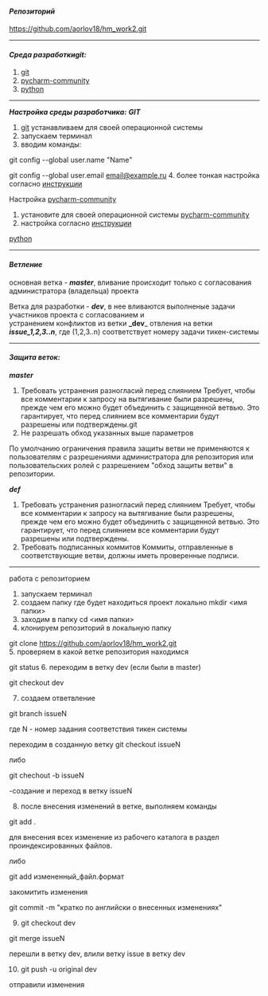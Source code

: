 #### _Репозиторий_
https://github.com/aorlov18/hm_work2.git
___
#### **_Среда разработкиgit:_**
1. [git](https://git-scm.com/downloads)
2. [ pycharm-community ](https://www.jetbrains.com/ru-ru/pycharm/download/#section=linux)
2. [python](https://www.python.org/downloads/)
____
**_Настройка среды разработчика:_**
**_GIT_**
1. [git](https://git-scm.com/downloads)
устанавливаем для своей операционной системы
2. запускаем терминал
3. вводим команды:

git config --global user.name "Name"

git config --global user.email email@example.ru
4. более тонкая настройка согласно [инструкции](https://git-scm.com/book/ru/v2/%D0%92%D0%B2%D0%B5%D0%B4%D0%B5%D0%BD%D0%B8%D0%B5-%D0%9F%D0%B5%D1%80%D0%B2%D0%BE%D0%BD%D0%B0%D1%87%D0%B0%D0%BB%D1%8C%D0%BD%D0%B0%D1%8F-%D0%BD%D0%B0%D1%81%D1%82%D1%80%D0%BE%D0%B9%D0%BA%D0%B0-Git)

Настройка  [ pycharm-community ](https://www.jetbrains.com/ru-ru/pycharm/download/#section=linux)
1.  установите для своей операционной системы [ pycharm-community ](https://www.jetbrains.com/ru-ru/pycharm/download/#section=linux)
2. настройка согласно [инструкции ](https://py-charm.blogspot.com/2017/09/blog-post.html)



[python](https://www.python.org/downloads/)

____
#### **_Ветление_**
основная ветка - **_master_**, вливание происходит только с согласования администратора (владельца) проекта

Ветка для разработки - **_dev_**, в нее вливаются выполненые задачи участников проекта с согласованием и  
устранением конфликтов
из ветки **_dev**_ отвления на ветки **_issue_1,2,3..n_**, где (1,2,3..n) соответствует номеру задачи тикен-системы

___
#### **_Защита веток:_**
**_master_**
1. Требовать устранения разногласий перед слиянием
Требует, чтобы все комментарии к запросу на вытягивание были разрешены, прежде чем его можно будет объединить с защищенной ветвью. Это гарантирует, что перед слиянием все комментарии будут разрешены или подтверждены.git
3. Не разрешать обход указанных выше параметров

По умолчанию ограничения правила защиты ветви не применяются к пользователям с разрешениями администратора для репозитория или пользовательских ролей с разрешением "обход защиты ветви" в репозитории.

**_def_**
1. Требовать устранения разногласий перед слиянием
Требует, чтобы все комментарии к запросу на вытягивание были разрешены, прежде чем его можно будет объединить с защищенной ветвью. Это гарантирует, что перед слиянием все комментарии будут разрешены или подтверждены.
2. Требовать подписанных коммитов Коммиты, отправленные в соответствующие ветви, должны иметь проверенные подписи.
___

работа с репозиторием 
1. запускаем терминал
2. создаем папку где будет находиться проект локально
mkdir <имя папки>
3. заходим в папку
cd <имя папки>
4. клонируем репозиторий в локальную папку 

git clone https://github.com/aorlov18/hm_work2.git  
5. проверяем в какой ветке репозитория  находимся

git status
6. переходим в ветку dev (если были в master)

git checkout dev

7. создаем ответвление

git branch issueN 

где N - номер задания соответствия тикен системы

переходим в созданную ветку
git checkout issueN

либо 

git chechout -b issueN

-создание и переход в ветку issueN

8. после внесения изменений в ветке, выполняем команды

git add .

для внесения всех изменение из рабочего каталога в раздел проиндексированных файлов. 

либо

git add измененный_файл.формат

закомитить изменения

git commit -m "кратко по английски о внесенных изменениях"

9. git checkout dev

git merge issueN

перешли в ветку dev, влили ветку issue в ветку dev

10. git push -u original dev

отправили изменения


